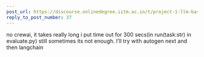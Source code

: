 ```yaml
---
post_url: https://discourse.onlinedegree.iitm.ac.in/t/project-1-llm-based-automation-agent-discussion-thread-tds-jan-2025/164277/40
reply_to_post_number: 37
---
```

no crewai, it takes really long i put time out for 300 secs(in run(task:str) in evaluate.py) still sometimes its not enough. I’ll try with autogen next and then langchain